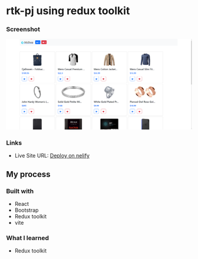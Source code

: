 #  rtk-pj using redux toolkit











### Screenshot

![](./src/img/shop.png)

### Links

- Live Site URL: [Deploy on nelify](https://dashing-sawine-25edf3.netlify.app/)

## My process

### Built with

- React
- Bootstrap
- Redux toolkit
- vite

### What I learned

- Redux toolkit



